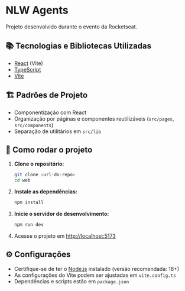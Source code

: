 # NLW Agents

Projeto desenvolvido durante o evento da Rocketseat.

## 📚 Tecnologias e Bibliotecas Utilizadas

- [React](https://react.dev/) (Vite)
- [TypeScript](https://www.typescriptlang.org/)
- [Vite](https://vitejs.dev/)

## 🏗️ Padrões de Projeto

- Componentização com React
- Organização por páginas e componentes reutilizáveis (`src/pages`, `src/components`)
- Separação de utilitários em `src/lib`

## 🚀 Como rodar o projeto

1. **Clone o repositório:**
   ```bash
   git clone <url-do-repo>
   cd web
   ```
2. **Instale as dependências:**
   ```bash
   npm install
   ```
3. **Inicie o servidor de desenvolvimento:**
   ```bash
   npm run dev
   ```
4. Acesse o projeto em [http://localhost:5173](http://localhost:5173)

## ⚙️ Configurações

- Certifique-se de ter o [Node.js](https://nodejs.org/) instalado (versão recomendada: 18+)
- As configurações do Vite podem ser ajustadas em `vite.config.ts`
- Dependências e scripts estão em `package.json`
